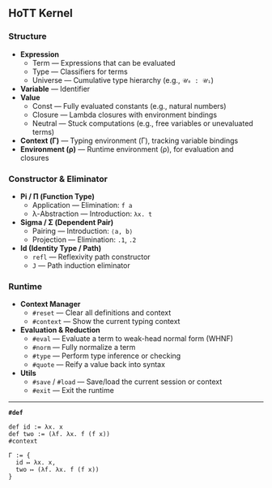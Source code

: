 ## HoTT Kernel

### Structure

- **Expression**
	- Term — Expressions that can be evaluated
	- Type — Classifiers for terms
	- Universe — Cumulative type hierarchy (e.g., `𝒰₀ : 𝒰₁`)
- **Variable** — Identifier
- **Value**
	- Const — Fully evaluated constants (e.g., natural numbers)	
	- Closure — Lambda closures with environment bindings
	- Neutral — Stuck computations (e.g., free variables or unevaluated terms)
- **Context (Γ)** — Typing environment (Γ), tracking variable bindings
- **Environment (ρ)** — Runtime environment (ρ), for evaluation and closures

### Constructor & Eliminator

- **Pi / Π (Function Type)**
	- Application — Elimination: `f a`
	- λ-Abstraction — Introduction: `λx. t`
- **Sigma / Σ (Dependent Pair)**
	- Pairing — Introduction: `⟨a, b⟩`
	- Projection — Elimination: `.1`, `.2`
- **Id (Identity Type / Path)**
	- `refl` — Reflexivity path constructor
	- `J` — Path induction eliminator

### Runtime

- **Context Manager**
	- `#reset` — Clear all definitions and context
	- `#context` — Show the current typing context
- **Evaluation & Reduction**
	- `#eval` — Evaluate a term to weak-head normal form (WHNF)
	- `#norm` — Fully normalize a term
	- `#type` — Perform type inference or checking
	- `#quote` — Reify a value back into syntax
- **Utils**
	- `#save` / `#load` — Save/load the current session or context
	- `#exit` — Exit the runtime

---

**`#def`**

```
def id := λx. x
def two := (λf. λx. f (f x))
#context
```

```
Γ := {
  id ↦ λx. x,
  two ↦ (λf. λx. f (f x))
}
```
